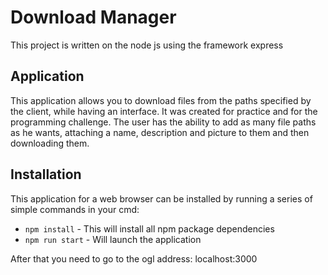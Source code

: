 # Download Manager
This project is written on the node js using the framework express

## Application

This application allows you to download files from the paths specified by the client, while having an interface. It was created for practice and for the programming challenge.
The user has the ability to add as many file paths as he wants, attaching a name, description and picture to them and then downloading them.

## Installation

This application for a web browser can be installed by running a series of simple commands in your cmd:
* `npm install` - This will install all npm package dependencies
* `npm run start` - Will launch the application

After that you need to go to the ogl address: localhost:3000

